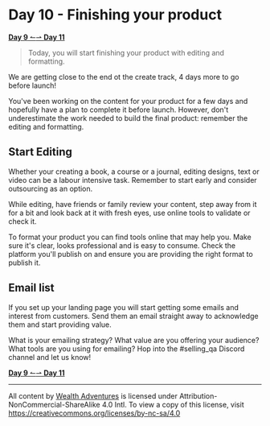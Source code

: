 # Day 10 - Finishing your product

[**Day 9** ↼](21Q1_Day9.md)[⇀ **Day 11**](21Q1_Day11.md)

> Today, you will start finishing your product with editing and formatting.

We are getting close to the end ot the create track, 4 days more to go before launch!

You've been working on the content for your product for a few days and hopefully have a plan to complete it before launch. However, don't underestimate the work needed to build the final product: remember the editing and formatting.

## Start Editing

Whether your creating a book, a course or a journal, editing designs, text or video can be a labour intensive task. Remember to start early and consider outsourcing as an option.

While editing, have friends or family review your content, step away from it for a bit and look back at it with fresh eyes, use online tools to validate or check it.

To format your product you can find tools online that may help you. Make sure it's clear, looks professional and is easy to consume. Check the platform you'll publish on and ensure you are providing the right format to publish it.

## Email list

If you set up your landing page you will start getting some emails and interest from customers. Send them an email straight away to acknowledge them and start providing value.

What is your emailing strategy? What value are you offering your audience? What tools are you using for emailing? Hop into the #selling_qa Discord channel and let us know!

[**Day 9** ↼](21Q1_Day9.md)[⇀ **Day 11**](21Q1_Day11.md)

---

All content by [Wealth Adventures](https://wealthadventures.org) is licensed under Attribution-NonCommercial-ShareAlike 4.0 Intl. To view a copy of this license, visit <https://creativecommons.org/licenses/by-nc-sa/4.0>
